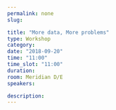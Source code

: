 ```yaml
---
permalink: none
slug:

title: "More data, More problems"
type: Workshop
category:
date: "2018-09-20"
time: "11:00"
time_slot: "11:00"
duration:
room: Meridian D/E
speakers:

description:
---
```

